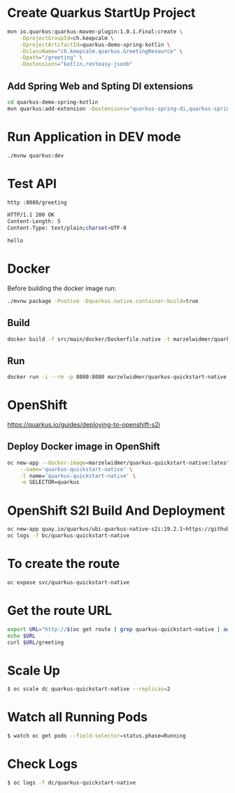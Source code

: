 

# Create Quarkus StartUp Project 
```bash
mvn io.quarkus:quarkus-maven-plugin:1.0.1.Final:create \
    -DprojectGroupId=ch.keepcalm \
    -DprojectArtifactId=quarkus-demo-spring-kotlin \
    -DclassName="ch.keepcalm.quarkus.GreetingResource" \
    -Dpath="/greeting" \
    -Dextensions="kotlin,resteasy-jsonb"
```

## Add Spring Web and Spting DI extensions
```bash
cd quarkus-demo-spring-kotlin
mvn quarkus:add-extension -Dextensions="quarkus-spring-di,quarkus-spring-web"    
```    


# Run Application in DEV mode
```bash
./mvnw quarkus:dev
```

# Test API
```bash
http :8080/greeting

HTTP/1.1 200 OK
Content-Length: 5
Content-Type: text/plain;charset=UTF-8

hello


```




# Docker
Before building the docker image run:
```bash
./mvnw package -Pnative -Dquarkus.native.container-build=true
```
## Build
```bash
docker build -f src/main/docker/Dockerfile.native -t marzelwidmer/quarkus-quickstart-native .
```
## Run  
```bash
docker run -i --rm -p 8080:8080 marzelwidmer/quarkus-quickstart-native
```





# OpenShift
https://quarkus.io/guides/deploying-to-openshift-s2i

## Deploy Docker image in OpenShift
```bash
oc new-app --docker-image=marzelwidmer/quarkus-quickstart-native:latest \
    --name='quarkus-quickstart-native' \
    -l name='quarkus-quickstart-native' \
    -e SELECTOR=quarkus
```





# OpenShift S2I Build And Deployment
```bash
oc new-app quay.io/quarkus/ubi-quarkus-native-s2i:19.2.1~https://github.com/marzelwidmer/quarkus-demo-spring-kotlin.git --name=quarkus-quickstart-native
oc logs -f bc/quarkus-quickstart-native
```
# To create the route
```bash
oc expose svc/quarkus-quickstart-native
```

# Get the route URL
```bash
export URL="http://$(oc get route | grep quarkus-quickstart-native | awk '{print $2}')"
echo $URL
curl $URL/greeting
```

# Scale Up
```bash
$ oc scale dc quarkus-quickstart-native --replicas=2
```

# Watch all Running Pods
```bash
$ watch oc get pods --field-selector=status.phase=Running
```

# Check Logs
```bash
$ oc logs -f dc/quarkus-quickstart-native
```



